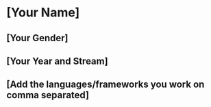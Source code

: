 # [Your Name]

## [Your Gender]

## [Your Year and Stream]

## [Add the languages/frameworks you work on comma separated]

